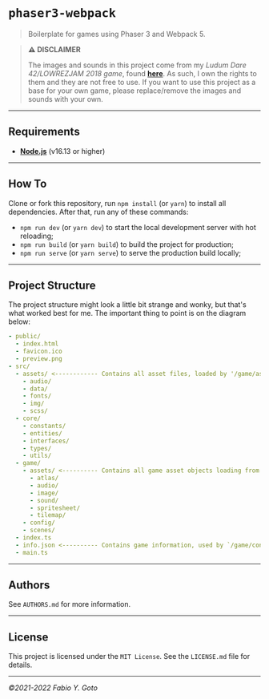 # `phaser3-webpack`

> Boilerplate for games using Phaser 3 and Webpack 5.

> **:warning: DISCLAIMER**
> 
> The images and sounds in this project come from my _Ludum Dare 42/LOWREZJAM 
> 2018 game_, found [**here**](https://github.com/yuigoto/ludum-dare-42). As 
> such, I own the rights to them and they are not free to use. If you want to 
> use this project as a base for your own game, please replace/remove the 
> images and sounds with your own.

---

## Requirements

- [**Node.js**](https://nodejs.org/en/) (v16.13 or higher)	

---

## How To

Clone or fork this repository, run `npm install` (or `yarn`) to install all 
dependencies. After that, run any of these commands:

- `npm run dev` (or `yarn dev`) to start the local development server with hot 
  reloading;
- `npm run build` (or `yarn build`) to build the project for production;
- `npm run serve` (or `yarn serve`) to serve the production build locally;

---

## Project Structure

The project structure might look a little bit strange and wonky, but that's what 
worked best for me. The important thing to point is on the diagram below:

```yaml
- public/
  - index.html
  - favicon.ico
  - preview.png
- src/
  - assets/ <------------ Contains all asset files, loaded by '/game/assets'
    - audio/
    - data/
    - fonts/
    - img/
    - scss/
  - core/
    - constants/
    - entities/
    - interfaces/
    - types/
    - utils/
  - game/
    - assets/ <---------- Contains all game asset objects loading from `/assets`
      - atlas/
      - audio/
      - image/
      - sound/
      - spritesheet/
      - tilemap/
    - config/
    - scenes/
  - index.ts
  - info.json <---------- Contains game information, used by `/game/config`
  - main.ts
```

---

## Authors

See `AUTHORS.md` for more information.

---

## License

This project is licensed under the `MIT License`. See the `LICENSE.md` file for details.

---

_&copy;2021-2022 Fabio Y. Goto_
